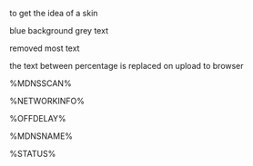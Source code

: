 to get the idea of a skin

blue background grey text

removed most text

the text between percentage is replaced on upload to browser

%MDNSSCAN%

%NETWORKINFO%

%OFFDELAY%

%MDNSNAME%

%STATUS%
